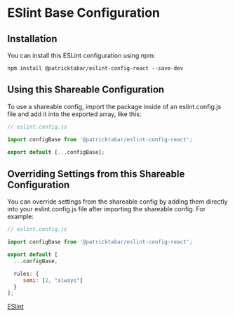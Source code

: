 # ESlint Base Configuration

## Installation

You can install this ESLint configuration using npm:

```shell
npm install @patricktabar/eslint-config-react --save-dev
```

## Using this Shareable Configuration

To use a shareable config, import the package inside of an eslint.config.js file and add it into the exported array, like this:

```js
// eslint.config.js

import configBase from '@patricktabar/eslint-config-react';

export default [...configBase];
```

## Overriding Settings from this Shareable Configuration

You can override settings from the shareable config by adding them directly into your eslint.config.js file after importing the shareable config. For example:

```js
// eslint.config.js

import configBase from '@patricktabar/eslint-config-react';

export default [
  ...configBase,

  rules: {
     semi: [2, "always"]
  }
];

```

[ESlint](https://eslint.org/docs/latest/use/configure/configuration-files)
